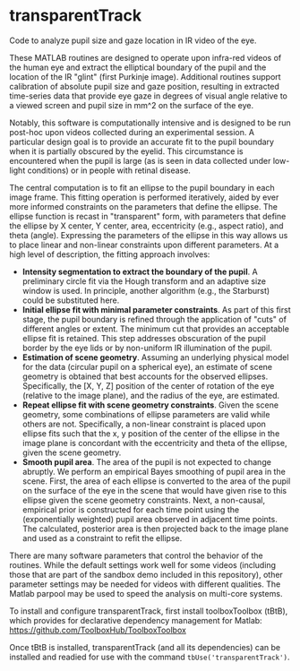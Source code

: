 # transparentTrack
Code to analyze pupil size and gaze location in IR video of the eye.

These MATLAB routines are designed to operate upon infra-red videos of the human eye and extract the elliptical boundary of the pupil and the location of the IR "glint" (first Purkinje image). Additional routines support calibration of absolute pupil size and gaze position, resulting in extracted time-series data that provide eye gaze in degrees of visual angle relative to a viewed screen and pupil size in mm^2 on the surface of the eye.

Notably, this software is computationally intensive and is designed to be run post-hoc upon videos collected during an experimental session. A particular design goal is to provide an accurate fit to the pupil boundary when it is partially obscured by the eyelid. This circumstance is encountered when the pupil is large (as is seen in data collected under low-light conditions) or in people with retinal disease.

The central computation is to fit an ellipse to the pupil boundary in each image frame. This fitting operation is performed iteratively, aided by ever more informed constraints on the parameters that define the ellipse. The ellipse function is recast in "transparent" form, with parameters that define the ellipse by X center, Y center, area, eccentricity (e.g., aspect ratio), and theta (angle). Expressing the parameters of the ellipse in this way allows us to place linear and non-linear constraints upon different parameters. At a high level of description, the fitting approach involves:

- **Intensity segmentation to extract the boundary of the pupil**. A preliminary circle fit via the Hough transform and an adaptive size window is used. In principle, another algorithm (e.g., the Starburst) could be substituted here.
- **Initial ellipse fit with minimal parameter constraints**. As part of this first stage, the pupil boundary is refined through the application of "cuts" of different angles or extent. The minimum cut that provides an acceptable ellipse fit is retained. This step addresses obscuration of the pupil border by the eye lids or by non-uniform IR illumination of the pupil.
- **Estimation of scene geometry**. Assuming an underlying physical model for the data (circular pupil on a spherical eye), an estimate of scene geometry is obtained that best accounts for the observed ellipses. Specifically, the [X, Y, Z] position of the center of rotation of the eye (relative to the image plane), and the radius of the eye, are estimated.
- **Repeat ellipse fit with scene geometry constraints**. Given the scene geometry, some combinations of ellipse parameters are valid while others are not. Specifically, a non-linear constraint is placed upon ellipse fits such that the x, y position of the center of the ellipse in the image plane is concordant with the eccentricity and theta of the ellipse, given the scene geometry.
- **Smooth pupil area**. The area of the pupil is not expected to change abruptly. We perform an empirical Bayes smoothing of pupil area in the scene. First, the area of each ellipse is converted to the area of the pupil on the surface of the eye in the scene that would have given rise to this ellipse given the scene geometry constraints. Next, a non-causal, empirical prior is constructed for each time point using the (exponentially weighted) pupil area observed in adjacent time points. The calculated, posterior area is then projected back to the image plane and used as a constraint to refit the ellipse.

There are many software parameters that control the behavior of the routines. While the default settings work well for some videos (including those that are part of the sandbox demo included in this repository), other parameter settings may be needed for videos with different qualities. The Matlab parpool may be used to speed the analysis on multi-core systems.

To install and configure transparentTrack, first install toolboxToolbox (tBtB), which provides for declarative dependency management for Matlab: https://github.com/ToolboxHub/ToolboxToolbox

Once tBtB is installed, transparentTrack (and all its dependencies) can be installed and readied for use with the command `tbUse('transparentTrack')`.
